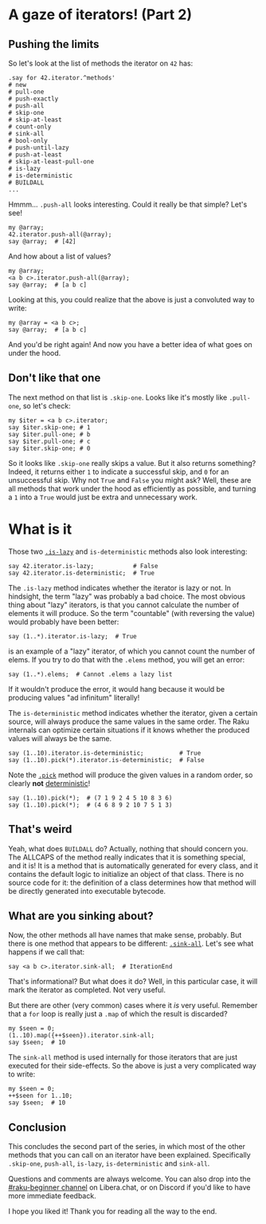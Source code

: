 # A gaze of iterators! (Part 2)

## Pushing the limits

So let's look at the list of methods the iterator on `42` has:
```
.say for 42.iterator.^methods'
# new
# pull-one
# push-exactly
# push-all
# skip-one
# skip-at-least
# count-only
# sink-all
# bool-only
# push-until-lazy
# push-at-least
# skip-at-least-pull-one
# is-lazy
# is-deterministic
# BUILDALL
...
```
Hmmm... `.push-all` looks interesting.  Could it really be that simple?  Let's see!

```
my @array;
42.iterator.push-all(@array);
say @array;  # [42]
```
And how about a list of values?
```
my @array;
<a b c>.iterator.push-all(@array);
say @array;  # [a b c]
```
Looking at this, you could realize that the above is just a convoluted way to write:
```
my @array = <a b c>;
say @array;  # [a b c]
```
And you'd be right again!  And now you have a better idea of what goes on under the hood.

## Don't like that one

The next method on that list is `.skip-one`.  Looks like it's mostly like `.pull-one`, so let's check:
```
my $iter = <a b c>.iterator;
say $iter.skip-one; # 1
say $iter.pull-one; # b
say $iter.pull-one; # c
say $iter.skip-one; # 0
```
So it looks like `.skip-one` really skips a value.  But it also returns something?  Indeed, it returns either `1` to indicate a successful skip, and `0` for an unsuccessful skip.  Why not `True` and `False` you might ask?  Well, these are all methods that work under the hood as efficiently as possible, and turning a `1` into a `True` would just be extra and unnecessary work.

# What is it

Those two [`.is-lazy`](https://docs.raku.org/type/Iterator#method_is-lazy) and `is-deterministic` methods also look interesting:
```
say 42.iterator.is-lazy;           # False
say 42.iterator.is-deterministic;  # True
```
The `.is-lazy` method indicates whether the iterator is lazy or not.  In hindsight, the term "lazy" was probably a bad choice.  The most obvious thing about "lazy" iterators, is that you cannot calculate the number of elements it will produce.  So the term "countable" (with reversing the value) would probably have been better:
```
say (1..*).iterator.is-lazy;  # True
```
is an example of a "lazy" iterator, of which you cannot count the number of elems.  If you try to do that with the `.elems` method, you will get an error:
```
say (1..*).elems;  # Cannot .elems a lazy list
```
If it wouldn't produce the error, it would hang because it would be producing values "ad infinitum" literally!

The `is-deterministic` method indicates whether the iterator, given a certain source, will always produce the same values in the same order.  The Raku internals can optimize certain situations if it knows whether the produced values will always be the same.
```
say (1..10).iterator.is-deterministic;          # True
say (1..10).pick(*).iterator.is-deterministic;  # False
```
Note the [`.pick`](https://docs.raku.org/type/List#routine_pick) method will produce the given values in a random order, so clearly **not** [deterministic](https://en.wikipedia.org/wiki/Deterministic_algorithm)!
```
say (1..10).pick(*);  # (7 1 9 2 4 5 10 8 3 6)
say (1..10).pick(*);  # (4 6 8 9 2 10 7 5 1 3)
```

## That's weird

Yeah, what does `BUILDALL` do?  Actually, nothing that should concern you.  The ALLCAPS of the method really indicates that it is something special, and it is!  It is a method that is automatically generated for every class, and it contains the default logic to initialize an object of that class.  There is no source code for it: the definition of a class determines how that method will be directly generated into executable bytecode.

## What are you sinking about?

Now, the other methods all have names that make sense, probably.  But there is one method that appears to be different: [`.sink-all`](https://docs.raku.org/routine/sink-all).  Let's see what happens if we call that:
```
say <a b c>.iterator.sink-all;  # IterationEnd
```
That's informational?  But what does it do?  Well, in this particular case, it will mark the iterator as completed.  Not very useful.

But there are other (very common) cases where it *is* very useful.  Remember that a `for` loop is really just a `.map` of which the result is discarded?
```
my $seen = 0;
(1..10).map({++$seen}).iterator.sink-all;
say $seen;  # 10
```
The `sink-all` method is used internally for those iterators that are just executed for their side-effects.  So the above is just a very complicated way to write:
```
my $seen = 0;
++$seen for 1..10;
say $seen;  # 10
```

## Conclusion

This concludes the second part of the series, in which most of the other methods that you can call on an iterator have been explained.  Specifically `.skip-one`, `push-all`, `is-lazy`, `is-deterministic` and `sink-all`.

Questions and comments are always welcome.  You can also drop into the [#raku-beginner channel](https://web.libera.chat/?channel=#raku-beginner) on Libera.chat, or on Discord if you'd like to have more immediate feedback.

I hope you liked it!  Thank you for reading all the way to the end.

